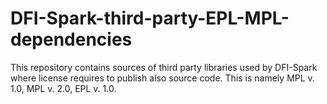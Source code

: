 # DFI-Spark-third-party-EPL-MPL-dependencies

This repository contains sources of third party libraries used by DFI-Spark where license requires to publish also source code. This is namely MPL v. 1.0, MPL v. 2.0, EPL v. 1.0. 

